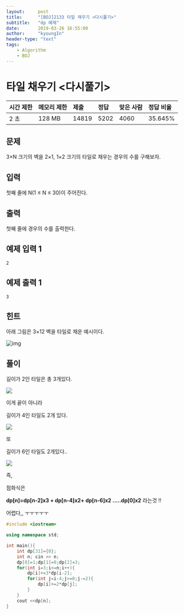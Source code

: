 ```yaml
---
layout:     post
title:      "[BOJ]2133 타일 채우기 <다시풀기>"
subtitle:   "dp 예제"
date:       2019-03-26 16:55:00
author:     "kyoungIn"
header-type: "text"
tags:
    - Algorithm
    - BOJ
---
```

# 타일 채우기 <다시풀기>

| 시간 제한 | 메모리 제한 | 제출  | 정답 | 맞은 사람 | 정답 비율 |
| :-------- | :---------- | :---- | :--- | :-------- | :-------- |
| 2 초      | 128 MB      | 14819 | 5202 | 4060      | 35.645%   |

## 문제

3×N 크기의 벽을 2×1, 1×2 크기의 타일로 채우는 경우의 수를 구해보자.

## 입력

첫째 줄에 N(1 ≤ N ≤ 30)이 주어진다.

## 출력

첫째 줄에 경우의 수를 출력한다.

## 예제 입력 1 

```
2
```

## 예제 출력 1 

```
3
```

## 힌트

아래 그림은 3×12 벽을 타일로 채운 예시이다.

![img](https://onlinejudgeimages.s3-ap-northeast-1.amazonaws.com/upload/images/2663_1.jpg)



## 풀이 

길이가 2인 타일은 총 3개있다.

![](https://ruddls00114.github.io/img/al0326_1.png)

이게 끝이 아니라

길이가 4인 타일도 2개 있다.

![](https://ruddls00114.github.io/img/al3026_2.png)

또

길이가 6인 타일도 2개있다..

![](https://ruddls00114.github.io/img/al3026_3.png)

즉, 

점화식은

**dp[n]=dp[n-2]x3 + dp[n-4]x2+ dp[n-6]x2 …..dp[0]x2** 라는것 !!



어렵다,, ㅜㅜㅜㅜㅜ



```cpp
#include <iostream>

using namespace std;

int main(){
    int dp[31]={0};
    int n; cin >> n;
    dp[0]=1;dp[1]=0;dp[2]=3;
    for(int i=3;i<=n;i++){
        dp[i]+=3*dp[i-2];
        for(int j=i-4;j>=0;j-=2){
            dp[i]+=2*dp[j];
        }
    }
    cout <<dp[n];
}

```


